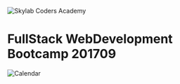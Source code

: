![Skylab Coders Academy](http://www.skylabcoders.com/images/403/default.png "Skylab Coders Academy")

FullStack WebDevelopment Bootcamp 201709
========================================

![Calendar](images/calendar.jpg)

